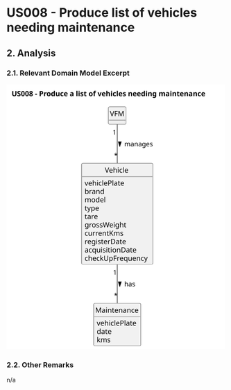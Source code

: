 # US008 - Produce list of vehicles needing maintenance

## 2. Analysis

### 2.1. Relevant Domain Model Excerpt

![Domain Model - US008](svg/us008-domain-model.svg)

### 2.2. Other Remarks

n/a